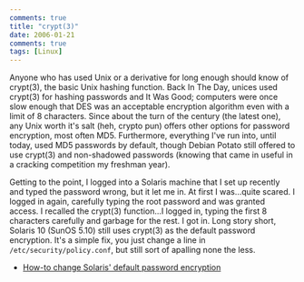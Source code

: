 ```yaml
---
comments: true
title: "crypt(3)"
date: 2006-01-21
comments: true
tags: [Linux]
---
```

Anyone who has used Unix or a derivative for long enough should know of crypt(3), the basic Unix hashing function.  Back In The Day, unices used crypt(3) for hashing passwords and It Was Good; computers were once slow enough that DES was an acceptable encryption algorithm even with a limit of 8 characters.  Since about the turn of the century (the latest one), any Unix worth it's salt (heh, crypto pun) offers other options for password encryption, most often MD5.  Furthermore, everything I've run into, until today, used MD5 passwords by default, though Debian Potato still offered to use crypt(3) and non-shadowed passwords (knowing that came in useful in a cracking competition my freshman year).

Getting to the point, I logged into a Solaris machine that I set up recently and typed the password wrong, but it let me in.  At first I was...quite scared.  I logged in again, carefully typing the root password and was granted access.  I recalled the crypt(3) function...I logged in, typing the first 8 characters carefully and garbage for the rest.  I got in.  Long story short, Solaris 10 (SunOS 5.10) still uses crypt(3) as the default password encryption.  It's a simple fix, you just change a line in `/etc/security/policy.conf`, but still sort of apalling none the less.

* <a href="http://www.vmunix.com/mark/blog/archives/2005/10/31/changing-default-password-encryption-in-solaris/">How-to  change Solaris' default password encryption</a>
